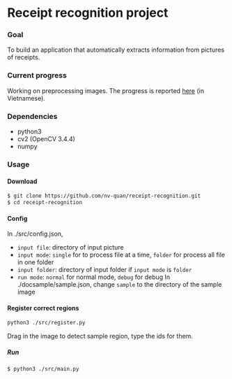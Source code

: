 # Receipt recognition project
### Goal
To build an application that automatically extracts information from pictures of receipts.
### Current progress
Working on preprocessing images. The progress is reported [here](https://github.com/nv-quan/receipt-recognition/blob/report/report.md) (in Vietnamese).
### Dependencies
* python3
* cv2 (OpenCV 3.4.4)
* numpy
### Usage
#### Download
```sh
$ git clone https://github.com/nv-quan/receipt-recognition.git
$ cd receipt-recognition
```
#### Config
In ./src/config.json, 
- `input file`: directory of input picture
- `input mode`: `single` for to process file at a time, `folder` for process all file in one folder
- `input folder`: directory of input folder if `input mode` is `folder`
- `run mode`: `normal` for normal mode, `debug` for debug
In ./docsample/sample.json, change `sample` to the directory of the sample image
#### Register correct regions
```sh
python3 ./src/register.py
```
Drag in the image to detect sample region, type the ids for them.
##### Run
```
$ python3 ./src/main.py
```
